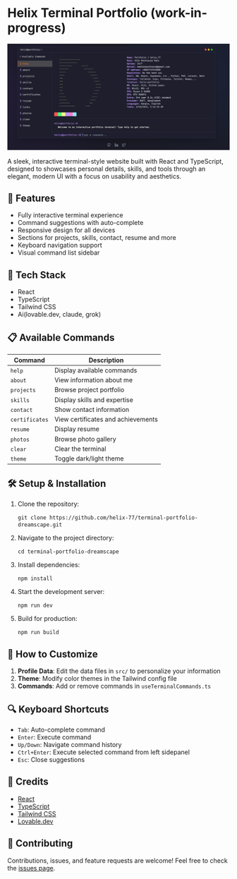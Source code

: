 # Helix Terminal Portfolio (work-in-progress)

![Terminal Preview](public/preview.png)


A sleek, interactive terminal-style website built with React and TypeScript, designed to showcases personal details, skills, and tools through an elegant, modern UI with a focus on usability and aesthetics.

## 🚀 Features

- Fully interactive terminal experience
- Command suggestions with auto-complete
- Responsive design for all devices
- Sections for projects, skills, contact, resume and more
- Keyboard navigation support
- Visual command list sidebar

## 🧰 Tech Stack

- React
- TypeScript
- Tailwind CSS
- Ai(lovable.dev, claude, grok)

## 📋 Available Commands

| Command | Description |
|---------|-------------|
| `help` | Display available commands |
| `about` | View information about me |
| `projects` | Browse project portfolio |
| `skills` | Display skills and expertise |
| `contact` | Show contact information |
| `certificates` | View certificates and achievements |
| `resume` | Display resume |
| `photos` | Browse photo gallery |
| `clear` | Clear the terminal |
| `theme` | Toggle dark/light theme |

## 🛠️ Setup & Installation

1. Clone the repository:
   ```
   git clone https://github.com/helix-77/terminal-portfolio-dreamscape.git
   ```

2. Navigate to the project directory:
   ```
   cd terminal-portfolio-dreamscape
   ```

3. Install dependencies:
   ```
   npm install
   ```

4. Start the development server:
   ```
   npm run dev
   ```

5. Build for production:
   ```
   npm run build
   ```

## 🎯 How to Customize

1. **Profile Data**: Edit the data files in `src/` to personalize your information
2. **Theme**: Modify color themes in the Tailwind config file
3. **Commands**: Add or remove commands in `useTerminalCommands.ts`


## 🔍 Keyboard Shortcuts

- `Tab`: Auto-complete command
- `Enter`: Execute command
- `Up/Down`: Navigate command history
- `Ctrl+Enter`: Execute selected command from left sidepanel
- `Esc`: Close suggestions


## 🙏 Credits

- [React](https://reactjs.org/)
- [TypeScript](https://www.typescriptlang.org/)
- [Tailwind CSS](https://tailwindcss.com/)
- [Lovable.dev](https://lovable.dev)

## 🤝 Contributing

Contributions, issues, and feature requests are welcome! Feel free to check the [issues page](https://github.com/yourusername/terminal-portfolio/issues).
